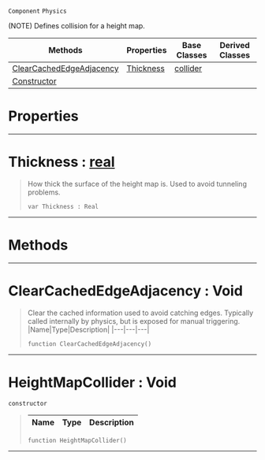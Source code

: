  `Component` `Physics`



(NOTE) Defines collision for a height map.

|Methods|Properties|Base Classes|Derived Classes|
|---|---|---|---|
|[ ClearCachedEdgeAdjacency](heightmapcollider.md#clearcachededgeadjacency)|[ Thickness](heightmapcollider.md#thickness-zilch-engine-do)|[collider](collider.md)| |
|[ Constructor](heightmapcollider.md#heightmapcollider-void)| | | |


 #  Properties


---  
 #  Thickness : [real](../nada_base_types/real.md)

> How thick the surface of the height map is. Used to avoid tunneling problems.
> ```TS:Nada
> var Thickness : Real


---  
 #  Methods


---  
 #  ClearCachedEdgeAdjacency : Void

> Clear the cached information used to avoid catching edges. Typically called internally by physics, but is exposed for manual triggering.
> |Name|Type|Description|
> |---|---|---|
> ```TS:Nada
> function ClearCachedEdgeAdjacency()
> ``` 


---  
 #  HeightMapCollider : Void

 `constructor`

> 
> |Name|Type|Description|
> |---|---|---|
> ```TS:Nada
> function HeightMapCollider()
> ``` 


---  
 

 